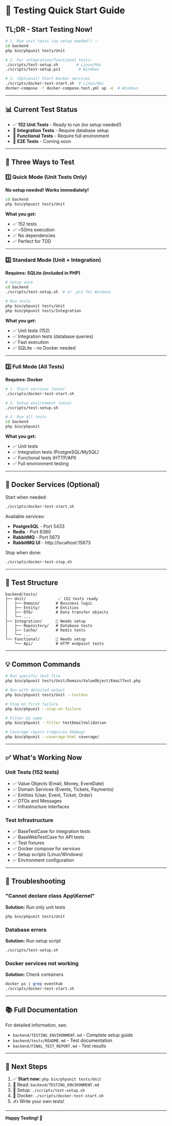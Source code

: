 # 🚀 Testing Quick Start Guide

## TL;DR - Start Testing Now!

```bash
# 1. Run unit tests (no setup needed!) ✅
cd backend
php bin/phpunit tests/Unit

# 2. For integration/functional tests:
./scripts/test-setup.sh        # Linux/Mac
./scripts/test-setup.ps1        # Windows

# 3. (Optional) Start Docker services
./scripts/docker-test-start.sh  # Linux/Mac
docker-compose -f docker-compose.test.yml up -d  # Windows
```

---

## 📊 Current Test Status

- ✅ **152 Unit Tests** - Ready to run (no setup needed!)
- 🔧 **Integration Tests** - Require database setup
- 🔧 **Functional Tests** - Require full environment
- 📝 **E2E Tests** - Coming soon

---

## 🎯 Three Ways to Test

### 1️⃣ Quick Mode (Unit Tests Only)
**No setup needed! Works immediately!**

```bash
cd backend
php bin/phpunit tests/Unit
```

**What you get:**
- ✅ 152 tests
- ✅ ~50ms execution
- ✅ No dependencies
- ✅ Perfect for TDD

---

### 2️⃣ Standard Mode (Unit + Integration)
**Requires: SQLite (included in PHP)**

```bash
# Setup once
cd backend
./scripts/test-setup.sh  # or .ps1 for Windows

# Run tests
php bin/phpunit tests/Unit
php bin/phpunit tests/Integration
```

**What you get:**
- ✅ Unit tests (152)
- ✅ Integration tests (database queries)
- ✅ Fast execution
- ✅ SQLite - no Docker needed

---

### 3️⃣ Full Mode (All Tests)
**Requires: Docker**

```bash
# 1. Start services (once)
./scripts/docker-test-start.sh

# 2. Setup environment (once)
./scripts/test-setup.sh

# 3. Run all tests
cd backend
php bin/phpunit
```

**What you get:**
- ✅ Unit tests
- ✅ Integration tests (PostgreSQL/MySQL)
- ✅ Functional tests (HTTP/API)
- ✅ Full environment testing

---

## 🐳 Docker Services (Optional)

Start when needed:
```bash
./scripts/docker-test-start.sh
```

Available services:
- **PostgreSQL** - Port 5433
- **Redis** - Port 6380
- **RabbitMQ** - Port 5673
- **RabbitMQ UI** - http://localhost:15673

Stop when done:
```bash
./scripts/docker-test-stop.sh
```

---

## 📁 Test Structure

```
backend/tests/
├── Unit/              ✅ 152 tests ready
│   ├── Domain/       # Business logic
│   ├── Entity/       # Entities
│   ├── DTO/          # Data transfer objects
│   └── ...
├── Integration/      🔧 Needs setup
│   ├── Repository/   # Database tests
│   ├── Cache/        # Redis tests
│   └── ...
└── Functional/       🔧 Needs setup
    └── Api/          # HTTP endpoint tests
```

---

## 💡 Common Commands

```bash
# Run specific test file
php bin/phpunit tests/Unit/Domain/ValueObject/EmailTest.php

# Run with detailed output
php bin/phpunit tests/Unit --testdox

# Stop on first failure
php bin/phpunit --stop-on-failure

# Filter by name
php bin/phpunit --filter testEmailValidation

# Coverage report (requires Xdebug)
php bin/phpunit --coverage-html coverage/
```

---

## ✅ What's Working Now

### Unit Tests (152 tests)
- ✅ Value Objects (Email, Money, EventDate)
- ✅ Domain Services (Events, Tickets, Payments)
- ✅ Entities (User, Event, Ticket, Order)
- ✅ DTOs and Messages
- ✅ Infrastructure interfaces

### Test Infrastructure
- ✅ BaseTestCase for integration tests
- ✅ BaseWebTestCase for API tests
- ✅ Test fixtures
- ✅ Docker compose for services
- ✅ Setup scripts (Linux/Windows)
- ✅ Environment configuration

---

## 🔧 Troubleshooting

### "Cannot declare class App\Kernel"
**Solution:** Run only unit tests
```bash
php bin/phpunit tests/Unit
```

### Database errors
**Solution:** Run setup script
```bash
./scripts/test-setup.sh
```

### Docker services not working
**Solution:** Check containers
```bash
docker ps | grep eventhub
./scripts/docker-test-start.sh
```

---

## 📚 Full Documentation

For detailed information, see:
- `backend/TESTING_ENVIRONMENT.md` - Complete setup guide
- `backend/tests/README.md` - Test documentation
- `backend/FINAL_TEST_REPORT.md` - Test results

---

## 🎯 Next Steps

1. ✅ **Start now:** `php bin/phpunit tests/Unit`
2. 📖 Read: `backend/TESTING_ENVIRONMENT.md`
3. 🔧 Setup: `./scripts/test-setup.sh`
4. 🐳 Docker: `./scripts/docker-test-start.sh`
5. ✍️ Write your own tests!

---

**Happy Testing! 🧪**
